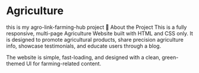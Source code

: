 # Agriculture
this is my agro-link-farming-hub project
📖 About the Project
This is a fully responsive, multi-page Agriculture Website built with HTML and CSS only. It is designed to promote agricultural products, share precision agriculture info, showcase testimonials, and educate users through a blog.

The website is simple, fast-loading, and designed with a clean, green-themed UI for farming-related content.











